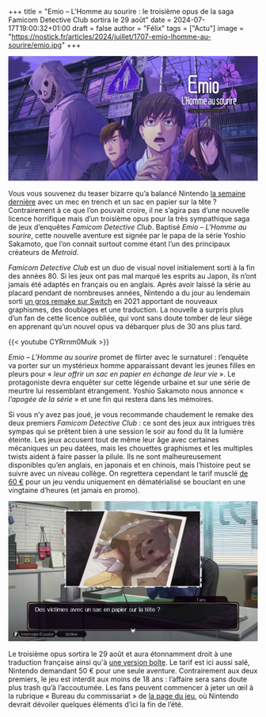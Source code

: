 +++
title = "Emio – L'Homme au sourire : le troisième opus de la saga Famicom Detective Club sortira le 29 août"
date = 2024-07-17T19:00:32+01:00
draft = false
author = "Félix"
tags = ["Actu"]
image = "https://nostick.fr/articles/2024/juillet/1707-emio-lhomme-au-sourire/emio.jpg"
+++ 

![Capture d’écran du jeu Emio – L'Homme au sourire](emio.jpg)

Vous vous souvenez du teaser bizarre qu’a balancé Nintendo [la semaine dernière](https://nostick.fr/articles/2024/juillet/1007-whoiselmio-nintendo-tease-des-trucs-chelous/) avec un mec en trench et un sac en papier sur la tête ? Contrairement à ce que l’on pouvait croire, il ne s’agira pas d’une nouvelle licence horrifique mais d’un troisième opus pour la très sympathique saga de jeux d’enquêtes *Famicom Detective Club*. Baptisé *Emio – L'Homme au sourire*, cette nouvelle aventure est signée par le papa de la série Yoshio Sakamoto, que l’on connait surtout comme étant l’un des principaux créateurs de *Metroid*.

*Famicom Detective Club* est un duo de visual novel initialement sorti à la fin des années 80. Si les jeux ont pas mal marqué les esprits au Japon, ils n’ont jamais été adaptés en français ou en anglais. Après avoir laissé la série au placard pendant de nombreuses années, Nintendo a du jour au lendemain sorti [un gros remake sur Switch](https://www.nintendo.com/fr-fr/Jeux/Jeux-a-telecharger-sur-Nintendo-Switch/Famicom-Detective-Club-The-Missing-Heir-Famicom-Detective-Club-The-Girl-Who-Stands-Behind-1923576.html) en 2021 apportant de nouveaux graphismes, des doublages et une traduction. La nouvelle a surpris plus d’un fan de cette licence oubliée, qui vont sans doute tomber de leur siège en apprenant qu’un nouvel opus va débarquer plus de 30 ans plus tard.

{{< youtube CYRrnm0Muik >}} 

*Emio – L'Homme au sourire* promet de flirter avec le surnaturel : l’enquête va porter sur un mystérieux homme apparaissant devant les jeunes filles en pleurs pour « *leur offrir un sac en papier en échange de leur vie* ». Le protagoniste devra enquêter sur cette légende urbaine et sur une série de meurtre lui ressemblant étrangement. Yoshio Sakamoto nous annonce « *l’apogée de la série* » et une fin qui restera dans les mémoires.

Si vous n’y avez pas joué, je vous recommande chaudement le remake des deux premiers *Famicom Detective Club* : ce sont des jeux aux intrigues très sympas qui se prêtent bien à une session le soir au fond du lit la lumière éteinte. Les jeux accusent tout de même leur âge avec certaines mécaniques un peu datées, mais les chouettes graphismes et les multiples twists aident à faire passer la pilule. Ils ne sont malheureusement disponibles qu’en anglais, en japonais et en chinois, mais l’histoire peut se suivre avec un niveau collège. On regrettera cependant le tarif musclé [de 60 €](https://www.nintendo.com/fr-fr/Jeux/Jeux-a-telecharger-sur-Nintendo-Switch/Famicom-Detective-Club-The-Missing-Heir-Famicom-Detective-Club-The-Girl-Who-Stands-Behind-1923576.html) pour un jeu vendu uniquement en dématérialisé se bouclant en une vingtaine d’heures (et jamais en promo).

![Capture d’écran du jeu Emio – L'Homme au sourire](emio2.jpeg)

Le troisième opus sortira le 29 août et aura étonnamment droit à une traduction française ainsi qu'à [une version boîte](https://x.com/NintendoFrance/status/1813570608304660603). Le tarif est ici aussi salé, Nintendo demandant 50 € pour une seule aventure. Contrairement aux deux premiers, le jeu est interdit aux moins de 18 ans : l’affaire sera sans doute plus trash qu’à l’accoutumée. Les fans peuvent commencer à jeter un œil à la rubrique « Bureau du commissariat » de [la page du jeu](https://www.nintendo.com/fr-fr/Jeux/Jeux-Nintendo-Switch/Emio-L-Homme-au-sourire-Famicom-Detective-Club-2615498.html), où Nintendo devrait dévoiler quelques éléments d’ici la fin de l’été.